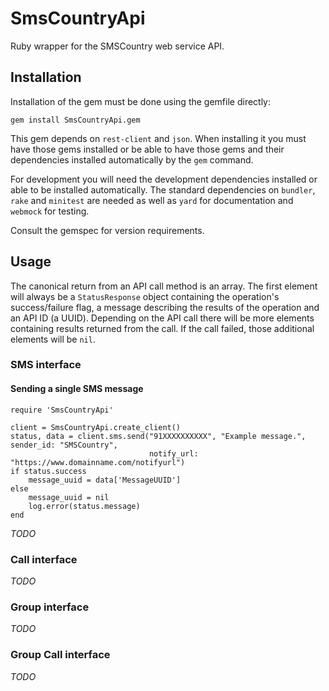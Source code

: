 # SmsCountryApi

Ruby wrapper for the SMSCountry web service API.

## Installation

Installation of the gem must be done using the gemfile directly:

    gem install SmsCountryApi.gem

This gem depends on `rest-client` and `json`. When installing it you must
have those gems installed or be able to have those gems and their dependencies
installed automatically by the `gem` command.

For development you will need the development dependencies installed or able to
be installed automatically. The standard dependencies on `bundler`, `rake` and
`minitest` are needed as well as `yard` for documentation and `webmock` for testing.

Consult the gemspec for version requirements.

## Usage

The canonical return from an API call method is an array. The first element will always
be a `StatusResponse` object containing the operation's success/failure flag, a message
describing the results of the operation and an API ID (a UUID). Depending on the API call
there will be more elements containing results returned from the call. If the call failed,
those additional elements will be `nil`.

### SMS interface

#### Sending a single SMS message

    require 'SmsCountryApi'

    client = SmsCountryApi.create_client()
    status, data = client.sms.send("91XXXXXXXXXX", "Example message.", sender_id: "SMSCountry",
                                   notify_url: "https://www.domainname.com/notifyurl")
    if status.success
        message_uuid = data['MessageUUID']
    else
        message_uuid = nil
        log.error(status.message)
    end

*TODO*

### Call interface

*TODO*

### Group interface

*TODO*

### Group Call interface

*TODO*
